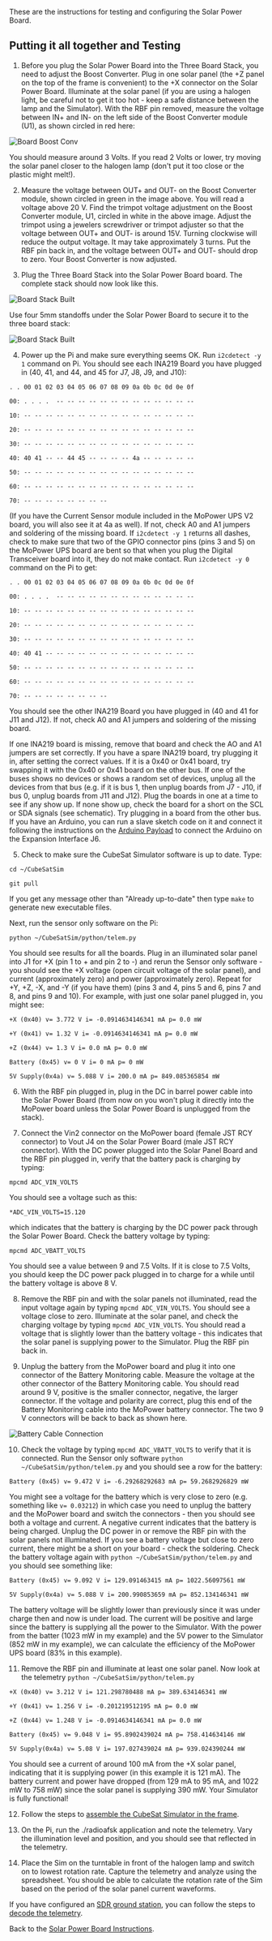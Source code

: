 These are the instructions for testing and configuring the Solar Power Board.

## Putting it all together and Testing

1. Before you plug the Solar Power Board into the Three Board Stack, you need to adjust the Boost Converter.  Plug in one solar panel (the +Z panel on the top of the frame is convenient) to the +X connector on the Solar Power Board.  Illuminate at the solar panel (if you are using a halogen light, be careful not to get it too hot - keep a safe distance between the lamp and the Simulator). With the RBF pin removed, measure the voltage between IN+ and IN- on the left side of the Boost Converter module (U1), as shown circled in red here:

![Board Boost Conv](https://countingfromzero.net/amsat/board_boost_conv.JPG)

You should measure around 3 Volts.  If you read 2 Volts or lower, try moving the solar panel closer to the halogen lamp (don't put it too close or the plastic might melt!). 

2. Measure the voltage between OUT+ and OUT- on the Boost Converter module, shown circled in green in the image above.  You will read a voltage above 20 V. Find the trimpot voltage adjustment on the Boost Converter module, U1, circled in white in the above image.  Adjust the trimpot using a jewelers screwdriver or trimpot adjuster so that the voltage between OUT+ and OUT- is around 15V. Turning clockwise will reduce the output voltage. It may take approximately 3 turns. Put the RBF pin back in, and the voltage between OUT+ and OUT- should drop to zero.  Your Boost Converter is now adjusted.

3. Plug the Three Board Stack into the Solar Power Board board. The complete stack should now look like this.

![Board Stack Built](https://countingfromzero.net/amsat/board_stackvB2.JPG)

Use four 5mm standoffs under the Solar Power Board to secure it to the three board stack: 

![Board Stack Built](https://countingfromzero.net/amsat/solar_power_standoffs.JPG)

4. Power up the Pi and make sure everything seems OK. Run `i2cdetect -y 1` command on Pi. You should see each INA219 Board you have plugged in (40, 41, and 44, and 45 for J7, J8, J9, and J10):

 `. . 00 01 02 03 04 05 06 07 08 09 0a 0b 0c 0d 0e 0f`

`00: . . . .  -- -- -- -- -- -- -- -- -- -- -- -- -- `

`10: -- -- -- -- -- -- -- -- -- -- -- -- -- -- -- -- `

`20: -- -- -- -- -- -- -- -- -- -- -- -- -- -- -- -- `

`30: -- -- -- -- -- -- -- -- -- -- -- -- -- -- -- -- `

`40: 40 41 -- -- 44 45 -- -- -- -- 4a -- -- -- -- -- `

`50: -- -- -- -- -- -- -- -- -- -- -- -- -- -- -- -- `

`60: -- -- -- -- -- -- -- -- -- -- -- -- -- -- -- -- `

`70: -- -- -- -- -- -- -- -- ` 

 (If you have the Current Sensor module included in the MoPower UPS V2 board, you will also see it at 4a as well). If not, check A0 and A1 jumpers and soldering of the missing board.  If `i2cdetect -y 1` returns all dashes, check to make sure that two of the GPIO connector pins (pins 3 and 5) on the MoPower UPS board are bent so that when you plug the Digital Transceiver board into it, they do not make contact. Run `i2cdetect -y 0` command on the Pi to get: 

 `. . 00 01 02 03 04 05 06 07 08 09 0a 0b 0c 0d 0e 0f`

`00: . . . .  -- -- -- -- -- -- -- -- -- -- -- -- -- `

`10: -- -- -- -- -- -- -- -- -- -- -- -- -- -- -- -- `

`20: -- -- -- -- -- -- -- -- -- -- -- -- -- -- -- -- `

`30: -- -- -- -- -- -- -- -- -- -- -- -- -- -- -- -- `

`40: 40 41 -- -- -- -- -- -- -- -- -- -- -- -- -- -- `

`50: -- -- -- -- -- -- -- -- -- -- -- -- -- -- -- -- `

`60: -- -- -- -- -- -- -- -- -- -- -- -- -- -- -- -- `

`70: -- -- -- -- -- -- -- -- ` 

You should see the other INA219 Board you have plugged in (40 and 41 for J11 and J12).  If not, check A0 and A1 jumpers and soldering of the missing board.

If one INA219 board is missing, remove that board and check the AO and A1 jumpers are set correctly.  If you have a spare INA219 board, try plugging it in, after setting the correct values.  If it is a 0x40 or 0x41 board, try swapping it with the 0x40 or 0x41 board on the other bus.  If one of the buses shows no devices or shows a random set of devices, unplug all the devices from that bus (e.g. if it is bus 1, then unplug boards from J7 - J10, if bus 0, unplug boards from J11 and J12).  Plug the boards in one at a time to see if any show up.  If none show up, check the board for a short on the SCL or SDA signals (see schematic).  Try plugging in a board from the other bus.  If you have an Arduino, you can run a slave sketch code on it and connect it following the instructions on the [Arduino Payload](Arduino-Payload) to connect the Arduino on the Expansion Interface J6.

5. Check to make sure the CubeSat Simulator software is up to date.  Type:

`cd ~/CubeSatSim`

`git pull`

If you get any message other than "Already up-to-date" then type `make` to generate new executable files.

Next, run the sensor only software on the Pi:

`python ~/CubeSatSim/python/telem.py`

You should see results for all the boards. Plug in an illuminated solar panel into J1 for +X (pin 1 to + and pin 2 to -) and rerun the Sensor only software - you should see the +X voltage (open circuit voltage of the solar panel), and current (approximately zero) and power (approximately zero). Repeat for +Y, +Z, -X, and -Y (if you have them) (pins 3 and 4, pins 5 and 6, pins 7 and 8, and pins 9 and 10). For example, with just one solar panel plugged in, you might see:

`+X (0x40) v= 3.772 V i= -0.0914634146341 mA p= 0.0 mW`

`+Y (0x41) v= 1.32 V i= -0.0914634146341 mA p= 0.0 mW`
 
`+Z (0x44) v= 1.3 V i= 0.0 mA p= 0.0 mW`
 
`Battery (0x45) v= 0 V i= 0 mA p= 0 mW`
 
`5V Supply(0x4a) v= 5.088 V i= 200.0 mA p= 849.085365854 mW` 

6. With the RBF pin plugged in, plug in the DC in barrel power cable into the Solar Power Board (from now on you won't plug it directly into the MoPower board unless the Solar Power Board is unplugged from the stack). 

7. Connect the Vin2 connector on the MoPower board (female JST RCY connector) to Vout J4 on the Solar Power Board (male JST RCY connector).  With the DC power plugged into the Solar Panel Board and the RBF pin plugged in, verify that the battery pack is charging by typing:

`mpcmd ADC_VIN_VOLTS`

You should see a voltage such as this:

`*ADC_VIN_VOLTS=15.120`

which indicates that the battery is charging by the DC power pack through the Solar Power Board.  Check the battery voltage by typing:

`mpcmd ADC_VBATT_VOLTS`

You should see a value between 9 and 7.5 Volts.  If it is close to 7.5 Volts, you should keep the DC power pack plugged in to charge for a while until the battery voltage is above 8 V.

8. Remove the RBF pin and with the solar panels not illuminated, read the input voltage again by typing `mpcmd ADC_VIN_VOLTS`.  You should see a voltage close to zero.   Illuminate at the solar panel, and check the charging voltage by typing `mpcmd ADC_VIN_VOLTS`.  You should read a voltage that is slightly lower than the battery voltage - this indicates that the solar panel is supplying power to the Simulator.  Plug the RBF pin back in.

9. Unplug the battery from the MoPower board and plug it into one connector of the Battery Monitoring cable.  Measure the voltage at the other connector of the Battery Monitoring cable.  You should read around 9 V, positive is the smaller connector, negative, the larger connector.  If the voltage and polarity are correct, plug this end of the Battery Monitoring cable into the MoPower battery connector.  The two 9 V connectors will be back to back as shown here.

![Battery Cable Connection](https://countingfromzero.net/amsat/battery_cable_connection.jpg)

10. Check the voltage by typing `mpcmd ADC_VBATT_VOLTS` to verify that it is connected.  Run the Sensor only software `python ~/CubeSatSim/python/telem.py` and you should see a row for the battery:

`Battery (0x45) v= 9.472 V i= -6.29268292683 mA p= 59.2682926829 mW`

You might see a voltage for the battery which is very close to zero (e.g. something like `v= 0.03212`) in which case you need to unplug the battery and the MoPower board and switch the connectors - then you should see both a voltage and current.  A negative current indicates that the battery is being charged. Unplug the DC power in or remove the RBF pin with the solar panels not illuminated.  If you see a battery voltage but close to zero current, there might be a short on your board - check the soldering.  Check the battery voltage again with `python ~/CubeSatSim/python/telem.py` and you should see something like:

`Battery (0x45) v= 9.092 V i= 129.091463415 mA p= 1022.56097561 mW `

`5V Supply(0x4a) v= 5.088 V i= 200.990853659 mA p= 852.134146341 mW `  

The battery voltage will be slightly lower than previously since it was under charge then and now is under load.  The current will be positive and large since the battery is supplying all the power to the Simulator.  With the power from the batter (1023 mW in my example) and the 5V power to the Simulator (852 mW in my example), we can calculate the efficiency of the MoPower UPS board (83% in this example).

11. Remove the RBF pin and illuminate at least one solar panel.  Now look at the telemetry `python ~/CubeSatSim/python/telem.py`

`+X (0x40) v= 3.212 V i= 121.298780488 mA p= 389.634146341 mW `

`+Y (0x41) v= 1.256 V i= -0.201219512195 mA p= 0.0 mW `

`+Z (0x44) v= 1.248 V i= -0.0914634146341 mA p= 0.0 mW `

`Battery (0x45) v= 9.048 V i= 95.8902439024 mA p= 758.414634146 mW `

`5V Supply(0x4a) v= 5.08 V i= 197.027439024 mA p= 939.024390244 mW` 

You should see a current of around 100 mA from the +X solar panel, indicating that it is supplying power (in this example it is 121 mA).  The battery current and power have dropped (from 129 mA to 95 mA, and 1022 mW to 758 mW) since the solar panel is supplying 390 mW.  Your Simulator is fully functional!  

12. Follow the steps to [assemble the CubeSat Simulator in the frame](CubeSat-Assembly-and-Disassembly-Instructions).

13. On the Pi, run the ./radioafsk application and note the telemetry.  Vary the illumination level and position, and you should see that reflected in the telemetry.

14. Place the Sim on the turntable in front of the halogen lamp and switch on to lowest rotation rate.  Capture the telemetry and analyze using the spreadsheet.  You should be able to calculate the rotation rate of the Sim based on the period of the solar panel current waveforms.

If you have configured an [SDR ground station](SDR-Ground-Station-Configuration), you can follow the steps to [decode the telemetry](Decoding-Telemetry).

Back to the [Solar Power Board Instructions](Solar-Power-Board).
